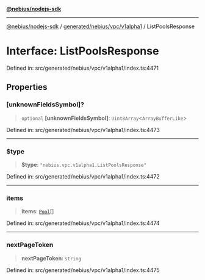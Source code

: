 [**@nebius/nodejs-sdk**](../../../../../README.md)

***

[@nebius/nodejs-sdk](../../../../../README.md) / [generated/nebius/vpc/v1alpha1](../README.md) / ListPoolsResponse

# Interface: ListPoolsResponse

Defined in: src/generated/nebius/vpc/v1alpha1/index.ts:4471

## Properties

### \[unknownFieldsSymbol\]?

> `optional` **\[unknownFieldsSymbol\]**: `Uint8Array`\<`ArrayBufferLike`\>

Defined in: src/generated/nebius/vpc/v1alpha1/index.ts:4473

***

### $type

> **$type**: `"nebius.vpc.v1alpha1.ListPoolsResponse"`

Defined in: src/generated/nebius/vpc/v1alpha1/index.ts:4472

***

### items

> **items**: [`Pool`](Pool.md)[]

Defined in: src/generated/nebius/vpc/v1alpha1/index.ts:4474

***

### nextPageToken

> **nextPageToken**: `string`

Defined in: src/generated/nebius/vpc/v1alpha1/index.ts:4475
